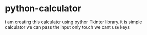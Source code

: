 # python-calculator
i am creating this calculator using python Tkinter library. it is simple calculator we can pass the  input only touch we cant use keys
